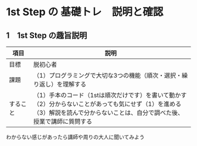 # 1st Step の 基礎トレ　説明と確認

## 1　1st Step の趣旨説明

|項目|説明|
|---|---|
|目標|脱初心者|
|課題|（1）プログラミングで大切な3つの機能（順次・選択・繰り返し）を理解する|
|すること|（1）手本のコード（1stは順次だけです）を書いて動かす<br>（2）分からないことがあっても気にせず（1）を進める<br>（3）解説を読んで分からないことは、自分で調べた後、授業で講師に質問する|

わからない感じがあったら講師や周りの大人に聞いてみよう
